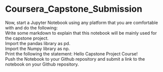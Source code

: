 # Coursera_Capstone_Submission
Now, start a Jupyter Notebook using any platform that you are comfortable with and do the following:      
Write some markdown to explain that this notebook will be mainly used for the capstone project.     
Import the pandas library as pd.     
Import the Numpy library as np.     
Print the following the statement: Hello Capstone Project Course!  
Push the Notebook to your Github repository and submit a link to the notebook on your Github repository.

